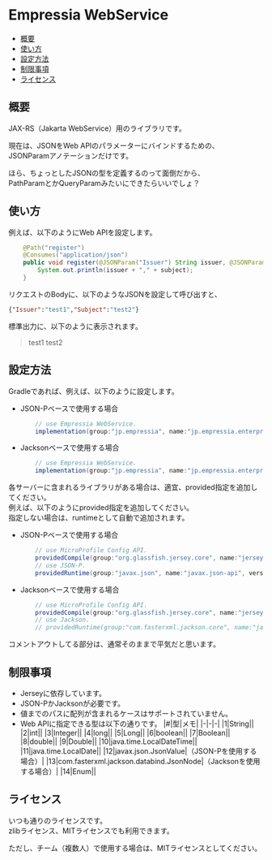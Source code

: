 # Empressia WebService

* [概要](#概要)
* [使い方](#使い方)
* [設定方法](#設定方法)
* [制限事項](#制限事項)
* [ライセンス](#ライセンス)

## 概要

JAX-RS（Jakarta WebService）用のライブラリです。  

現在は、JSONをWeb APIのパラメーターにバインドするための、  
JSONParamアノテーションだけです。  

ほら、ちょっとしたJSONの型を定義するのって面倒だから、  
PathParamとかQueryParamみたいにできたらいいでしょ？  

## 使い方

例えば、以下のようにWeb APIを設定します。  

```java
	@Path("register")
	@Consumes("application/json")
	public void register(@JSONParam("Issuer") String issuer, @JSONParam("Subject") String subject) {
		System.out.println(issuer + "," + subject);
	}
```

リクエストのBodyに、以下のようなJSONを設定して呼び出すと、  

```json
{"Issuer":"test1","Subject":"test2"}
```

標準出力に、以下のように表示されます。  

> test1 test2

## 設定方法

Gradleであれば、例えば、以下のように設定します。  

* JSON-Pベースで使用する場合
	```groovy
		// use Empressia WebService.
		implementation(group:"jp.empressia", name:"jp.empressia.enterprise.ws.jersey.jsonp", version:"1.1.1");
	```

* Jacksonベースで使用する場合
	```groovy
		// use Empressia WebService.
		implementation(group:"jp.empressia", name:"jp.empressia.enterprise.ws.jersey.jackson", version:"1.1.1");
	```

各サーバーに含まれるライブラリがある場合は、適宜、provided指定を追加してください。  
例えば、以下のようにprovided指定を追加してください。  
指定しない場合は、runtimeとして自動で追加されます。  

* JSON-Pベースで使用する場合
	```groovy
		// use MicroProfile Config API.
		providedCompile(group:"org.glassfish.jersey.core", name:"jersey-server", version:"2.29.1");
		// use JSON-P.
		providedRuntime(group:"javax.json", name:"javax.json-api", version:"1.1.4");
	```

* Jacksonベースで使用する場合
	```groovy
		// use MicroProfile Config API.
		providedCompile(group:"org.glassfish.jersey.core", name:"jersey-server", version:"2.29.1");
		// use Jackson.
		// providedRuntime(group:"com.fasterxml.jackson.core", name:"jackson-databind", version:"2.10.0");
	```

コメントアウトしてる部分は、通常そのままで平気だと思います。  

## 制限事項

* Jerseyに依存しています。
* JSON-PかJacksonが必要です。  
* 値までのパスに配列が含まれるケースはサポートされていません。
* Web APIに指定できる型は以下の通りです。
	|#|型|メモ|
	|-|-|-|
	|1|String||
	|2|int||
	|3|Integer||
	|4|long||
	|5|Long||
	|6|boolean||
	|7|Boolean||
	|8|double||
	|9|Double||
	|10|java.time.LocalDateTime||
	|11|java.time.LocalDate||
	|12|javax.json.JsonValue|（JSON-Pを使用する場合）|
	|13|com.fasterxml.jackson.databind.JsonNode|（Jacksonを使用する場合）|
	|14|Enum||

## ライセンス

いつも通りのライセンスです。  
zlibライセンス、MITライセンスでも利用できます。  

ただし、チーム（複数人）で使用する場合は、MITライセンスとしてください。  
